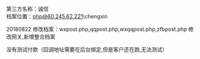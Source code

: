 ﻿第三方名称：诚信  
档案位置：php@60.245.62.221\chengxin  

20180822
修改档案：wxpost.php,qqpost.php,wxqqpost.php,zfbpost.php
修改网关,新增整合档案

没有测试付款（回调地址需要在后台绑定,但是客户还在跑,无法测试）

